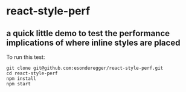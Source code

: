 # react-style-perf

## a quick little demo to test the performance implications of where inline styles are placed

To run this test:

    git clone git@github.com:esonderegger/react-style-perf.git
    cd react-style-perf
    npm install
    npm start
